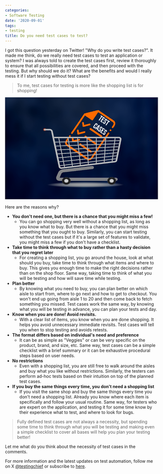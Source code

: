 ```yaml
---
categories:
- Software Testing
date: '2020-09-01'
tags:
- testing
title: Do you need test cases to test?
---
```


I got this question yesterday on Twitter! "Why do you write test cases?". It
made me think, do we really need test cases to test an application or system?
I was always told to create the test cases first, review it thoroughly to
ensure that all possibilities are covered, and then proceed with the testing.
But why should we do it? What are the benefits and would I really mess it if I
start testing without test cases?

> To me, test cases for testing is more like the shopping list is for
> shopping!

![](/assets/img/posts/testcases-sshoppinglist.png)

Here are the reasons why?

  * **You don't need one, but there is a chance that you might miss a few!**
    * You can go shopping very well without a shopping list, as long as you know what to buy. But there is a chance that you might miss something that you ought to buy. Similarly, you can start testing without the test cases but if it's a large set of features to validate, you might miss a few if you don't have a checklist.
  * **Take time to think through what to buy rather than a hasty decision that you regret later**
    * For creating a shopping list, you go around the house, look at what should you buy, take time to think through what items and where to buy. This gives you enough time to make the right decisions rather than on the shop floor. Same way, taking time to think of what you will be testing and how will save time while testing.
  * **Plan better**
    * By knowing what you need to buy, you can plan better on which aisle to start from, where to go next and how to get to checkout. You won't end up going from aisle 1 to 20 and then come back to fetch something you missed. Test cases work the same way, by knowing what you will be testing in advance, you can plan your tests and day.
  * **Know when you are done! Avoid revisits.**
    * With a clear list of items, you know when you are done shopping. It helps you avoid unnecessary immediate revisits. Test cases will tell you when to stop testing and avoids retests.
  * **The format differs based on individual's need and preference**
    * It can be as simple as "Veggies" or can be very specific on the product, brand, and size, etc. Same way, test cases can be a simple checklist with a brief summary or it can be exhaustive procedural steps based on user needs.
  * **No restrictions**
    * Even with a shopping list, you are still free to walk around the aisles and buy what you like without restrictions. Similarly, the testers can perform ad-hoc tests based on their intuition on top of the planned test cases.
  * **If you buy the same things every time, you don't need a shopping list**
    * If you visit the same shop and buy the same things every time you don't need a shopping list. Already you know where each item is specifically and follow your usual routine. Same way, for testers who are expert on the application, and testing it for some time know by their experience what to test, and where to look for bugs. 

> Fully defined test cases are not always a necessity, but spending some time
> to think through what you will be testing and making even a simple checklist
> to cover all bases will help you plan your testing better!

Let me what do you think about the necessity of test cases in the comments.

For more information and the latest updates on test automation, follow me on
X [@testingchief](https://x.com/testingchief) or subscribe to
[here](https://skthetester.github.io/).